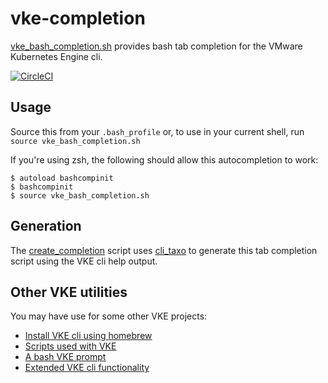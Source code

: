 # vke-completion
[vke_bash_completion.sh](vke_bash_completion.sh) provides bash tab completion
for the VMware Kubernetes Engine cli.

[![CircleCI](https://circleci.com/gh/ali5ter/vke-completion.svg?style=svg)](https://circleci.com/gh/ali5ter/vke-completion)

## Usage
Source this from your `.bash_profile` or, to use in your current shell, run 
`source vke_bash_completion.sh`

If you're using zsh, the following should allow this autocompletion to work:

    $ autoload bashcompinit
    $ bashcompinit
    $ source vke_bash_completion.sh

## Generation
The [create_completion](create_completion) script uses [cli_taxo](https://github.com/ali5ter/cli_taxo) to generate
this tab completion script using the VKE cli help output.

## Other VKE utilities
You may have use for some other VKE projects:
* [Install VKE cli using homebrew](https://github.com/ali5ter/homebrew-vke-cli)
* [Scripts used with VKE](https://github.com/ali5ter/vmware_scripts/tree/master/vke)
* [A bash VKE prompt](https://github.com/ali5ter/vke-prompt)
* [Extended VKE cli functionality](https://github.com/ali5ter/vke-cli-extended)
